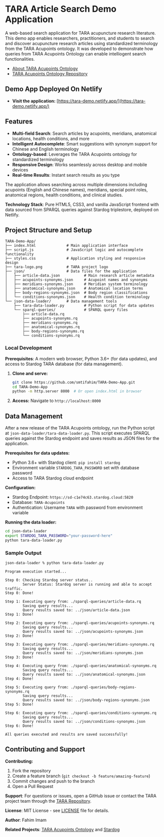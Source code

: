 # TARA Article Search Demo Application

A web-based search application for TARA acupuncture research literature. This demo app enables researchers, practitioners, and students to search and discover acupuncture research articles using standardized terminology from the TARA Acupoints ontology. It was developed to demonstrate how queries from TARA Acupoints Ontology can enable intelliogent search functionalities.

* [About TARA Acupoints Ontology](https://github.com/smtifahim/TARA-Ontology-Repository/tree/master/ontology-files/generated)
* [TARA Acupoints Ontology Repository](https://github.com/smtifahim/TARA-Ontology-Repository/tree/master)

## Demo App Deployed On Netlify

* **Visit the application:** [https://tara-demo.netlify.app/](https://tara-demo.netlify.app/)

## Features

- **Multi-field Search**: Search articles by acupoints, meridians, anatomical locations, health conditions, and more
- **Intelligent Autocomplete**: Smart suggestions with synonym support for Chinese and English terminology
- **Ontology-based**: Leverages the TARA Acupoints ontology for standardized terminology
- **Responsive Design**: Works seamlessly across desktop and mobile devices
- **Real-time Results**: Instant search results as you type

The application allows searching across multiple dimensions including acupoints (English and Chinese names), meridians, special point roles, anatomical regions, health conditions, and clinical studies.

**Technology Stack**: Pure HTML5, CSS3, and vanilla JavaScript frontend with data sourced from SPARQL queries against Stardog triplestore, deployed on Netlify.

## Project Structure and Setup

```
TARA-Demo-App/
├── index.html              # Main application interface
├── script.js               # JavaScript logic and autocomplete functionality
├── styles.css              # Application styling and responsive design
├── tara-logo.png           # TARA project logo
├── json/                   # Data files for the application
│   ├── article-data.json           # Main research article metadata
│   ├── acupoints-synonyms.json     # Acupoint names and synonyms
│   ├── meridians-synonyms.json     # Meridian system terminology
│   ├── anatomical-synonyms.json    # Anatomical location terms
│   ├── body-regions-synonyms.json  # Body region classifications
│   └── conditions-synonyms.json    # Health condition terminology
└── json-data-loader/       # Data management tools
    ├── tara-data-loader.py         # Python script for data updates
    └── sparql-queries/             # SPARQL query files
        ├── article-data.rq
        ├── acupoints-synonyms.rq
        ├── meridians-synonyms.rq
        ├── anatomical-synonyms.rq
        ├── body-regions-synonyms.rq
        └── conditions-synonyms.rq
```

### Local Development

**Prerequisites**: A modern web browser, Python 3.6+ (for data updates), and access to Stardog TARA database (for data management).

1. **Clone and serve:**

   ```bash
   git clone https://github.com/smtifahim/TARA-Demo-App.git
   cd TARA-Demo-App
   python -m http.server 8000  # Or open index.html in browser
   ```
2. **Access:** Navigate to `http://localhost:8000`

## Data Management

After a new release of the TARA Acupoints ontology, run the Python script at `json-data-loader/tara-data-loader.py`. This script executes SPARQL queries against the Stardog endpoint and saves results as JSON files for the application.

**Prerequisites for data updates:**

- Python 3.6+ with Stardog client: `pip install stardog`
- Environment variable `STARDOG_TARA_PASSWORD` set with database password
- Access to TARA Stardog cloud endpoint

**Configuration:**

- Stardog Endpoint: `https://sd-c1e74c63.stardog.cloud:5820`
- Database: `TARA-Acupoints`
- Authentication: Username `TARA` with password from environment variable

**Running the data loader:**

```bash
cd json-data-loader
export STARDOG_TARA_PASSWORD="your-password-here"
python tara-data-loader.py
```

### Sample Output

```
json-data-loader % python tara-data-loader.py

Program execution started...

Step 0: Checking Stardog server status..
        Server Status: Stardog server is running and able to accept traffic.
Step 0: Done!

Step 1: Executing query from: ./sparql-queries/article-data.rq
        Saving query results...
        Query results saved to: ../json/article-data.json
Step 1: Done!

Step 2: Executing query from: ./sparql-queries/acupoints-synonyms.rq
        Saving query results...
        Query results saved to: ../json/acupoints-synonyms.json
Step 2: Done!

Step 3: Executing query from: ./sparql-queries/meridians-synonyms.rq
        Saving query results...
        Query results saved to: ../json/meridians-synonyms.json
Step 3: Done!

Step 4: Executing query from: ./sparql-queries/anatomical-synonyms.rq
        Saving query results...
        Query results saved to: ../json/anatomical-synonyms.json
Step 4: Done!

Step 5: Executing query from: ./sparql-queries/body-regions-synonyms.rq
        Saving query results...
        Query results saved to: ../json/body-regions-synonyms.json
Step 5: Done!

Step 6: Executing query from: ./sparql-queries/conditions-synonyms.rq
        Saving query results...
        Query results saved to: ../json/conditions-synonyms.json
Step 6: Done!

All queries executed and results are saved successfully!
```

## Contributing and Support

**Contributing:**

1. Fork the repository
2. Create a feature branch (`git checkout -b feature/amazing-feature`)
3. Commit changes and push to the branch
4. Open a Pull Request

**Support**: For questions or issues, open a GitHub issue or contact the TARA project team through the [TARA Repository](https://tara-repository.mgb.org/).

**License**: MIT License - see [LICENSE](LICENSE) file for details.

**Author**: Fahim Imam

**Related Projects**: [TARA Acupoints Ontology](https://tara-repository.mgb.org/) and [Stardog](https://www.stardog.com/)
